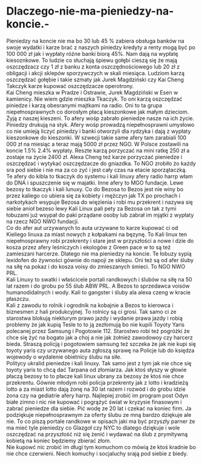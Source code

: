 # Dlaczego-nie-ma-pieniedzy-na-koncie.-
Pieniedzy na koncie nie ma bo 30 lub 45 % zabiera obsługa banków na swoje wydatki i karze brać z naszych piniedzy kredyty a renty mogą być po 100 000 zł jak i wypłaty różne banki biorą 45%. Nam dają na wypłatę kiesoznkowe. 
To ludzie co słuchają śpiewu gołębi cieszą się że mają oszczędzacz czy 1 zł z banku z konta oszczędnościowego lub 20 zł z obligacji i akcji sklepów sporzywczych w skali miesiąca. 
Ludziom karzą oszczędzać gołębie i takie szmaty jak Jurek Magdziński czy Kai Cheng Takczyk karze kupować oszczędzacze operotrony.  
Kai Cheng mieszka w Pradze i Ostrawie, Jurek Magdziński w Esen w kamienicy. Nie wiem gdzie mieszka Tkaczyk. To oni karzą oszczędzać piniedze i karzą obesranymi majtkami na radio. 
Oni to ta grupa niepełnosprawnych co dorosłym płacą kieszonkowe jak małym dzieciom. 
Żyją z naszej kieszeni. 
To afery wośp zabrało pieniedze nasze na ich życie. 
Piniedzy drukują na styk. 
Afery wośp prowadzą niepełnosprawni umysłowo co nie umieją liczyć piniedzy i banki otworzyli dla rydzyka i dają z wypłaty kieszonkowe do kieszonki. 
W szwecji takie same afery tam zarabiali 100 000 zł na miesiąc a teraz mają 5000 zł przez NGO. W Polsce zostawili na koncie 1.5% 2.4% wypłaty. Reszte karzą porzyczać na mini ratkę 250 zł a zostaje na życie 2400 zł. 
Alexa Cheng też karze porzyczać pieniedze i oszczędzać i wytykać oszczędzacze do gniazdka.  To NGO zrobiło żo każdy sra pod siebie i nie ma za co zyć i jest cały czas na etacie sporzątaczką.  
Te afery do kibla to tkaczyk do systemu i kali linuxy afery radio harrp włam do DNA i spuszczenie się w majatki. Inne afery to MGO fundacje. 
Lewe bezosy to tkaczyk i kali lunuxy. 
Co do Bezosa to Bezos jest nie winy bo przez kaliego co ubiera się za kobiety i mężczyn jak TX po prochach i narkotykach wsypuje Bezosa do więzienia i robi mu przekrent i nazywa się siebie anioł bezeso lewy Kali Linux pali pety za Bezosa on tak z tymi łobuzami już wsypał do paki prządane osoby lub zabrał im mjątki z wypłaty na rzecz NGO NWO fundacji.  
Co do afer aut urzywanych to auta urzywane to karze kupować ci od Kieliego linuxa za miast nowych z kołpakami na bęzynę.  To Kali linux ten niepełnosprawny robi przekrenty i stare jest w przyszłości a nowe i dzie do kosza przez afery leśniczych i ekologów z Green pace w to są też zamieszani harcerze.  Dlatego nie ma pieniedzy na koncie. 
Te łobuzy sypią lexidofen do żywności gównie do napoji ze sklepu. 
Oni też są od afer śluby na siłę na pokaz i do kosza voisy do zmieszanych śmieci. To NGO NWO PRL.   
Kali Linuxy to swatki i właścicele portali randkowych i ślubów na siłę na 50 lat razem i do grobu po 55 ślub ABW PRL. A Bezos to sprzedawca voisów humanodidalnych i wody. Kali to gangster i śluby ala alexa czeng w kracie płaszczu.  
Kali z zawodu to rolnik i ogrodnik na kobajnie a Bezos to kierowca i biznesmen z hali produkcyjnej. To rolnicy są ci grosi. 
Tak samo ci ze starostwa blokują niekturym prawo jazdy i wydanie prawa jazdy i robią problemy że jak kupią Tesle to to ją zezłomują bo nie kupili Toyoty Yaris polecanej przez Samsung i Pogotowie 112. 
Starostwo robi też pogróżki że chce się żyć na bogato jak a choj a nie jak żołnież zawodowoy czy harcerz bieda. Straszą policją i pogotowiem samsung też szczeka że jak nie kupi się toyoty yaris czy urzywanego auta zgłoszą sprawę na Policje lub do księdza wojewody o wydalenie obietnicy ślubu na siłe.  
Politycy ukralid pieniedze i kali linuxy. 
Tak samo jest z tym jak nie chce się toyoty yaris to chcą dać Tarpana od złomiarza. Jak ktoś słyszy w głowie płaczą bezosy to to płacze kali linux ubrany za bezosy że  ktoś nie chce przekrentu. Gównie młodym robi policja przekrenty jak z lotto i kradzieżą lotto a za miast lotto dają żonę na 30 lat razem i rozwód i do grobu idzie żona czy na gediatrie afery harrp. 
Najlepiej zrobić im program post Odyn białe zimno i nic nie kupować i pogrążyć świat w kryzysie finasowym i zabrać pieniedze dla siebie. Pić wodę ze 20 lat i czekać na koniec firm. 
Ja podziękuje niepełnosprawnym za oferty ślubu ze mną bardzo dziękuje ale nie. 
To co piszą portale randkowe w opisach jaki ma być przyszły parner że ma mieć tyle pieniedzy co Glazgoł czy NYC to dlatego dziękuje i wole oszczędzać na przyszłość niż się żenić i wydawać na ślub z prymitywną kobietą na koniec będziemy zbierać złom.  
Nie kupowć nic zrobić im długi tym komuchom co mówią że ktoś kradnie bo nie chce czerwieni. Niech komuchy i socjaluchy srają pod siebie z biedy. 
